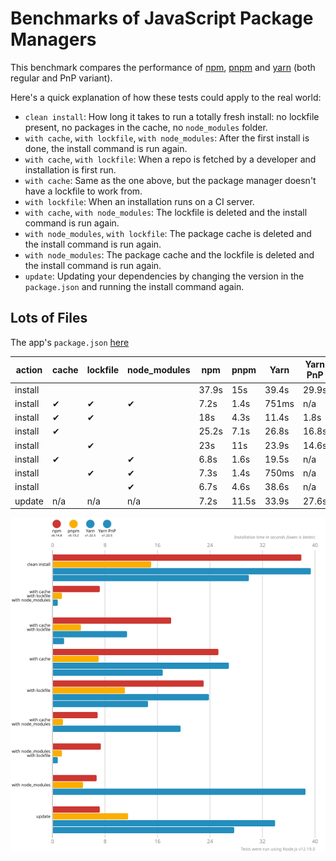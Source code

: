 # Benchmarks of JavaScript Package Managers

This benchmark compares the performance of [npm](https://github.com/npm/cli), [pnpm](https://github.com/pnpm/pnpm) and [yarn](https://github.com/yarnpkg/yarn) (both regular and PnP variant).

Here's a quick explanation of how these tests could apply to the real world:

- `clean install`: How long it takes to run a totally fresh install: no lockfile present, no packages in the cache, no `node_modules` folder.
- `with cache`, `with lockfile`, `with node_modules`: After the first install is done, the install command is run again.
- `with cache`, `with lockfile`: When a repo is fetched by a developer and installation is first run.
- `with cache`: Same as the one above, but the package manager doesn't have a lockfile to work from.
- `with lockfile`: When an installation runs on a CI server.
- `with cache`, `with node_modules`: The lockfile is deleted and the install command is run again.
- `with node_modules`, `with lockfile`: The package cache is deleted and the install command is run again.
- `with node_modules`: The package cache and the lockfile is deleted and the install command is run again.
- `update`: Updating your dependencies by changing the version in the `package.json` and running the install command again.

## Lots of Files

The app's `package.json` [here](./fixtures/alotta-files/package.json)

| action  | cache | lockfile | node_modules| npm | pnpm | Yarn | Yarn PnP |
| ---     | ---   | ---      | ---         | --- | --- | --- | --- |
| install |       |          |             | 37.9s | 15s | 39.4s | 29.9s |
| install | ✔     | ✔        | ✔           | 7.2s | 1.4s | 751ms | n/a |
| install | ✔     | ✔        |             | 18s | 4.3s | 11.4s | 1.8s |
| install | ✔     |          |             | 25.2s | 7.1s | 26.8s | 16.8s |
| install |       | ✔        |             | 23s | 11s | 23.9s | 14.6s |
| install | ✔     |          | ✔           | 6.8s | 1.6s | 19.5s | n/a |
| install |       | ✔        | ✔           | 7.3s | 1.4s | 750ms | n/a |
| install |       |          | ✔           | 6.7s | 4.6s | 38.6s | n/a |
| update  | n/a   | n/a      | n/a         | 7.2s | 11.5s | 33.9s | 27.6s |

![Graph of the alotta-files results](./results/imgs/alotta-files.svg)